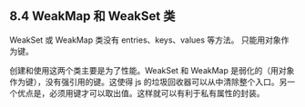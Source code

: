 ## 8.4 WeakMap 和 WeakSet 类

WeakSet 或 WeakMap 类没有 entries、keys、values 等方法。
只能用对象作为键。

创建和使用这两个类主要是为了性能。WeakSet 和 WeakMap 是弱化的（用对象作为键），没有强引用的键。这使得 js 的垃圾回收器可以从中清除整个入口。另一个优点是，必须用键才可以取出值。这样就可以有利于私有属性的封装。
